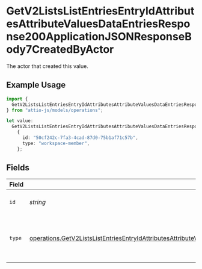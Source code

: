 # GetV2ListsListEntriesEntryIdAttributesAttributeValuesDataEntriesResponse200ApplicationJSONResponseBody7CreatedByActor

The actor that created this value.

## Example Usage

```typescript
import {
  GetV2ListsListEntriesEntryIdAttributesAttributeValuesDataEntriesResponse200ApplicationJSONResponseBody7CreatedByActor,
} from "attio-js/models/operations";

let value:
  GetV2ListsListEntriesEntryIdAttributesAttributeValuesDataEntriesResponse200ApplicationJSONResponseBody7CreatedByActor =
    {
      id: "50cf242c-7fa3-4cad-87d0-75b1af71c57b",
      type: "workspace-member",
    };
```

## Fields

| Field                                                                                                                                                                                                                                                            | Type                                                                                                                                                                                                                                                             | Required                                                                                                                                                                                                                                                         | Description                                                                                                                                                                                                                                                      |
| ---------------------------------------------------------------------------------------------------------------------------------------------------------------------------------------------------------------------------------------------------------------- | ---------------------------------------------------------------------------------------------------------------------------------------------------------------------------------------------------------------------------------------------------------------- | ---------------------------------------------------------------------------------------------------------------------------------------------------------------------------------------------------------------------------------------------------------------- | ---------------------------------------------------------------------------------------------------------------------------------------------------------------------------------------------------------------------------------------------------------------- |
| `id`                                                                                                                                                                                                                                                             | *string*                                                                                                                                                                                                                                                         | :heavy_minus_sign:                                                                                                                                                                                                                                               | An ID to identify the actor.                                                                                                                                                                                                                                     |
| `type`                                                                                                                                                                                                                                                           | [operations.GetV2ListsListEntriesEntryIdAttributesAttributeValuesDataEntriesResponse200ApplicationJSONResponseBody7Type](../../models/operations/getv2listslistentriesentryidattributesattributevaluesdataentriesresponse200applicationjsonresponsebody7type.md) | :heavy_minus_sign:                                                                                                                                                                                                                                               | The type of actor. [Read more information on actor types here](/docs/actors).                                                                                                                                                                                    |